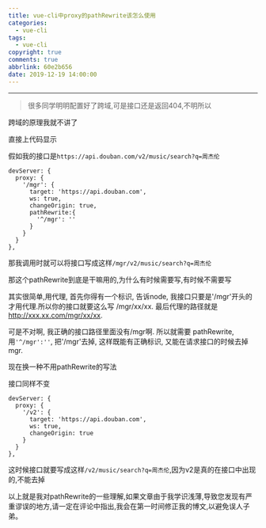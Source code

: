 ```yaml
---
title: vue-cli中proxy的pathRewrite该怎么使用
categories:
  - vue-cli
tags:
  - vue-cli
copyright: true
comments: true
abbrlink: 60e2b656
date: 2019-12-19 14:00:00
---
```


<hr style='filter:progid:DXImageTransform.Microsoft.Glow(color=#FF0000,strength=10)' color='#FF0000' size='1' />

> 很多同学明明配置好了跨域,可是接口还是返回404,不明所以

<!--more-->

跨域的原理我就不讲了

直接上代码显示

假如我的接口是`https://api.douban.com/v2/music/search?q=周杰伦`

```
devServer: {
  proxy: {
    '/mgr': {
      target: 'https://api.douban.com',
      ws: true,
      changeOrigin: true,
      pathRewrite:{
        '^/mgr': ''
      }
    }
  }
},
```

那我调用时就可以将接口写成这样`/mgr/v2/music/search?q=周杰伦`

那这个pathRewrite到底是干嘛用的,为什么有时候需要写,有时候不需要写

其实很简单,用代理, 首先你得有一个标识, 告诉node, 我接口只要是'/mgr'开头的才用代理.所以你的接口就要这么写 /mgr/xx/xx. 最后代理的路径就是 http://xxx.xx.com/mgr/xx/xx.

可是不对啊, 我正确的接口路径里面没有/mgr啊. 所以就需要 pathRewrite,用`'^/mgr':''`, 把'/mgr'去掉, 这样既能有正确标识, 又能在请求接口的时候去掉mgr.

现在换一种不用pathRewrite的写法

接口同样不变

```
devServer: {
  proxy: {
    '/v2': {
      target: 'https://api.douban.com',
      ws: true,
      changeOrigin: true
    }
  }
},
```

这时候接口就要写成这样`/v2/music/search?q=周杰伦`,因为v2是真的在接口中出现的,不能去掉


以上就是我对pathRewrite的一些理解,如果文章由于我学识浅薄,导致您发现有严重谬误的地方,请一定在评论中指出,我会在第一时间修正我的博文,以避免误人子弟。





